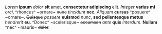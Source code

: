*Lorem* **ipsum** _dolor_ __sit__ amet, ****consectetur** adipiscing** elit.
*Integer* **varius** __mi__ _orci_, ^rhoncus^ ~ornare~ ~~nunc~~ *tincidunt*
**nec**. _Aliquam_ __cursus__ ^posuere^ ~ornare~. ~~Quisque~~ *posuere*
**euismod** _nunc_, __sed__ ____pellentesque__ metus__ *hendrerit* **eu**.
^Donec^ ~scelerisque~ ~~accumsan~~ *ante* **quis** _interdum_. __Nullam__
^nec^ ~mauris~ ~~dolor~~.
